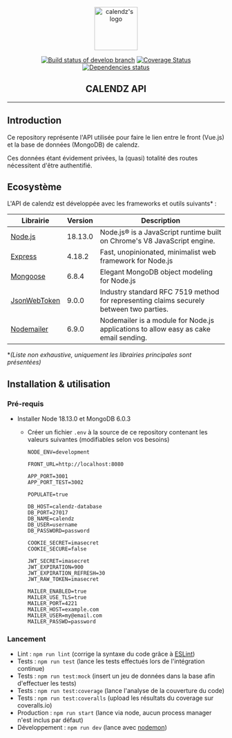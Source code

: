 <p align="center"><a href="https://calendz.app/" target="_blank" rel="noopener noreferrer"><img width="100" src="https://avatars3.githubusercontent.com/u/51510476?s=400&u=e110cf083bbc29eab84d4dceb85c94d7a87882db&v=4" alt="calendz's logo"></a></p>

<p align="center">
  <a href="https://travis-ci.com/calendz/calendz-api"><img src="https://travis-ci.com/calendz/calendz-api.svg?branch=develop" alt="Build status of develop branch"></a>
  <a href='https://coveralls.io/github/calendz/calendz-api?branch=develop'><img src='https://coveralls.io/repos/github/calendz/calendz-api/badge.svg?branch=develop' alt='Coverage Status' /></a>
  <br>
  <a href="https://dependabot.com/"><img src="https://img.shields.io/david/calendz/calendz-api.svg?maxAge=3600" alt="Dependencies status"></a>
  <br>
</p>

<h2 align="center">CALENDZ API</h2>

---

## Introduction

Ce repository représente l'API utilisée pour faire le lien entre le front (Vue.js) et la base de données (MongoDB) de calendz.

Ces données étant évidement privées, la (quasi) totalité des routes nécessitent d'être authentifié.

## Ecosystème

L'API de calendz est développée avec les frameworks et outils suivants* :

| Librairie      | Version | Description                                                                             |
|----------------|---------|-----------------------------------------------------------------------------------------|
| [Node.js]      | 18.13.0 | Node.js® is a JavaScript runtime built on Chrome's V8 JavaScript engine.                |
| [Express]      | 4.18.2  | Fast, unopinionated, minimalist web framework for Node.js                               |
| [Mongoose]     | 6.8.4   | Elegant MongoDB object modeling for Node.js                                             |
| [JsonWebToken] | 9.0.0   | Industry standard RFC 7519 method for representing claims securely between two parties. |
| [Nodemailer]   | 6.9.0   | Nodemailer is a module for Node.js applications to allow easy as cake email sending.    |

**(Liste non exhaustive, uniquement les librairies principales sont présentées)*

## Installation & utilisation

### Pré-requis

* Installer Node 18.13.0 et MongoDB 6.0.3
  * Créer un fichier `.env` à la source de ce repository contenant les valeurs suivantes (modifiables selon vos besoins)

        NODE_ENV=development

        FRONT_URL=http://localhost:8080

        APP_PORT=3001
        APP_PORT_TEST=3002

        POPULATE=true

        DB_HOST=calendz-database
        DB_PORT=27017
        DB_NAME=calendz
        DB_USER=username
        DB_PASSWORD=password

        COOKIE_SECRET=imasecret
        COOKIE_SECURE=false

        JWT_SECRET=imasecret
        JWT_EXPIRATION=900
        JWT_EXPIRATION_REFRESH=30
        JWT_RAW_TOKEN=imasecret

        MAILER_ENABLED=true
        MAILER_USE_TLS=true
        MAILER_PORT=4221
        MAILER_HOST=example.com
        MAILER_USER=my@email.com
        MAILER_PASSWD=password

### Lancement

* Lint : `npm run lint` (corrige la syntaxe du code grâce à [ESLint](https://github.com/eslint/eslint))
* Tests : `npm run test` (lance les tests effectués lors de l'intégration continue)
* Tests : `npm run test:mock` (insert un jeu de données dans la base afin d'effectuer les tests)
* Tests : `npm run test:coverage` (lance l'analyse de la couverture du code)
* Tests : `npm run test:coveralls` (upload les résultats du coverage sur coveralls.io)
* Production : `npm run start` (lance via node, aucun process manager n'est inclus par défaut)
* Développement : `npm run dev` (lance avec [nodemon](https://nodemon.io/))

[Node.js]: https://github.com/nodejs/node
[Express]: https://github.com/expressjs/express
[Mongoose]: https://github.com/Automattic/mongoose/
[JsonWebToken]: https://github.com/auth0/node-jsonwebtoken
[Nodemailer]: https://github.com/nodemailer/nodemailer
